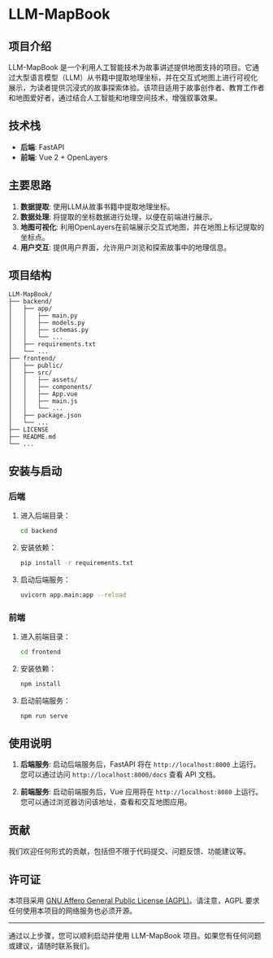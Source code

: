 # LLM-MapBook

## 项目介绍

LLM-MapBook 是一个利用人工智能技术为故事讲述提供地图支持的项目。它通过大型语言模型（LLM）从书籍中提取地理坐标，并在交互式地图上进行可视化展示，为读者提供沉浸式的故事探索体验。该项目适用于故事创作者、教育工作者和地图爱好者，通过结合人工智能和地理空间技术，增强叙事效果。

## 技术栈

- **后端**: FastAPI
- **前端**: Vue 2 + OpenLayers

## 主要思路

1. **数据提取**: 使用LLM从故事书籍中提取地理坐标。
2. **数据处理**: 将提取的坐标数据进行处理，以便在前端进行展示。
3. **地图可视化**: 利用OpenLayers在前端展示交互式地图，并在地图上标记提取的坐标点。
4. **用户交互**: 提供用户界面，允许用户浏览和探索故事中的地理信息。

## 项目结构

```
LLM-MapBook/
├── backend/
│   ├── app/
│   │   ├── main.py
│   │   ├── models.py
│   │   ├── schemas.py
│   │   └── ...
│   ├── requirements.txt
│   └── ...
├── frontend/
│   ├── public/
│   ├── src/
│   │   ├── assets/
│   │   ├── components/
│   │   ├── App.vue
│   │   ├── main.js
│   │   └── ...
│   ├── package.json
│   └── ...
├── LICENSE
├── README.md
└── ...
```

## 安装与启动

### 后端

1. 进入后端目录：
   ```sh
   cd backend
   ```

2. 安装依赖：
   ```sh
   pip install -r requirements.txt
   ```

3. 启动后端服务：
   ```sh
   uvicorn app.main:app --reload
   ```

### 前端

1. 进入前端目录：
   ```sh
   cd frontend
   ```

2. 安装依赖：
   ```sh
   npm install
   ```

3. 启动前端服务：
   ```sh
   npm run serve
   ```

## 使用说明

1. **后端服务**: 启动后端服务后，FastAPI 将在 `http://localhost:8000` 上运行。您可以通过访问 `http://localhost:8000/docs` 查看 API 文档。

2. **前端服务**: 启动前端服务后，Vue 应用将在 `http://localhost:8080` 上运行。您可以通过浏览器访问该地址，查看和交互地图应用。

## 贡献

我们欢迎任何形式的贡献，包括但不限于代码提交、问题反馈、功能建议等。

## 许可证

本项目采用 [GNU Affero General Public License (AGPL)](LICENSE)。请注意，AGPL 要求任何使用本项目的网络服务也必须开源。

---

通过以上步骤，您可以顺利启动并使用 LLM-MapBook 项目。如果您有任何问题或建议，请随时联系我们。
